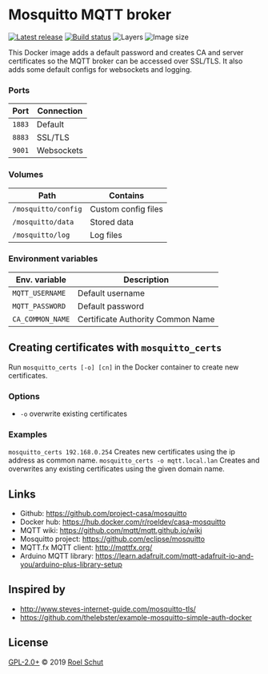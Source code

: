 Mosquitto MQTT broker
=====================

[![Latest release][latest-release-img]][latest-release-url]
[![Build status][build-status-img]][build-status-url]
![Layers][image-layers-img]
![Image size][image-size-img]

[latest-release-img]: https://img.shields.io/github/release/project-casa/mosquitto.svg?label=latest
[latest-release-url]: https://github.com/project-casa/mosquitto/releases
[build-status-img]: https://img.shields.io/docker/cloud/build/roeldev/casa-mosquitto.svg
[build-status-url]: https://hub.docker.com/r/roeldev/casa-mosquitto/builds
[image-layers-img]: https://img.shields.io/microbadger/layers/layers/roeldev%2Fcasa-mosquitto/latest.svg
[image-size-img]: https://img.shields.io/microbadger/image-size/image-size/roeldev%2Fcasa-mosquitto/latest.svg

This Docker image adds a default password and creates CA and server certificates so the MQTT broker can be accessed
over SSL/TLS. It also adds some default configs for websockets and logging.


### Ports
| Port | Connection |
|------|------------|
|```1883```| Default
|```8883```| SSL/TLS
|```9001```| Websockets

### Volumes
| Path | Contains |
|------|----------|
|```/mosquitto/config```| Custom config files
|```/mosquitto/data```  | Stored data
|```/mosquitto/log```   | Log files

### Environment variables
| Env. variable | Description |
|---------------|-------------|
|```MQTT_USERNAME```| Default username
|```MQTT_PASSWORD```| Default password
|```CA_COMMON_NAME```| Certificate Authority Common Name 

## Creating certificates with `mosquitto_certs`
Run ```mosquitto_certs [-o] [cn]``` in the Docker container to create new certificates.

### Options
- `-o` overwrite existing certificates

### Examples
`mosquitto_certs 192.168.0.254` Creates new certificates using the ip address as common name.
`mosquitto_certs -o mqtt.local.lan` Creates and overwrites any existing certificates using the given domain name.


## Links
- Github: https://github.com/project-casa/mosquitto
- Docker hub: https://hub.docker.com/r/roeldev/casa-mosquitto
- MQTT wiki: https://github.com/mqtt/mqtt.github.io/wiki
- Mosquitto project: https://github.com/eclipse/mosquitto
- MQTT.fx MQTT client: http://mqttfx.org/
- Arduino MQTT library: https://learn.adafruit.com/mqtt-adafruit-io-and-you/arduino-plus-library-setup

## Inspired by
- http://www.steves-internet-guide.com/mosquitto-tls/
- https://github.com/thelebster/example-mosquitto-simple-auth-docker

## License
[GPL-2.0+](LICENSE) © 2019 [Roel Schut](https://roelschut.nl)
